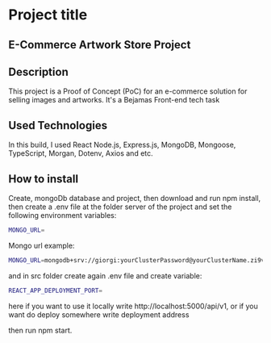 # Project title

## E-Commerce Artwork Store Project

## Description

This project is a Proof of Concept (PoC) for an e-commerce solution for selling images and artworks. It's a Bejamas Front-end tech task

## Used Technologies

In this build, I used React Node.js, Express.js, MongoDB, Mongoose, TypeScript, Morgan, Dotenv, Axios and etc.

## How to install

Create, mongoDb database and project, then download and run npm install, then create a .env file at the folder server of the project and set the following environment variables:

```bash
MONGO_URL=
```

Mongo url example:

```bash
MONGO_URL=mongodb+srv://giorgi:yourClusterPassword@yourClusterName.zi9vxpj.mongodb.net/yourDatabaseName?retryWrites=true&w=majority
```

and in src folder create again .env file and create variable:

```bash
REACT_APP_DEPLOYMENT_PORT=
```

here if you want to use it locally write http://localhost:5000/api/v1, or if you want do deploy somewhere write deployment address

then run npm start.
